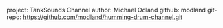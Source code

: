 project: TankSounds Channel
author: Michael Odland
github: modland
git-repo: https://github.com/modland/humming-drum-channel.git
